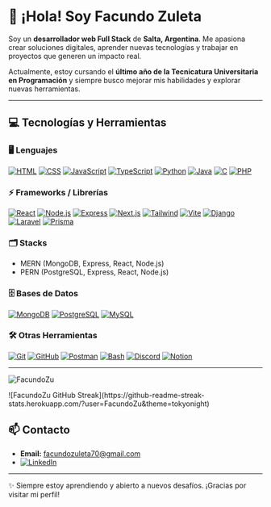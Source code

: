 # 👋 ¡Hola! Soy Facundo Zuleta

Soy un **desarrollador web Full Stack** de **Salta, Argentina**. Me apasiona crear soluciones digitales, aprender nuevas tecnologías y trabajar en proyectos que generen un impacto real.  

Actualmente, estoy cursando el **último año de la Tecnicatura Universitaria en Programación** y siempre busco mejorar mis habilidades y explorar nuevas herramientas.  

---

## 💻 Tecnologías y Herramientas

### 🖥 Lenguajes
[![HTML](https://skillicons.dev/icons?i=html)](https://skillicons.dev) 
[![CSS](https://skillicons.dev/icons?i=css)](https://skillicons.dev) 
[![JavaScript](https://skillicons.dev/icons?i=js)](https://skillicons.dev) 
[![TypeScript](https://skillicons.dev/icons?i=ts)](https://skillicons.dev) 
[![Python](https://skillicons.dev/icons?i=py)](https://skillicons.dev) 
[![Java](https://skillicons.dev/icons?i=java)](https://skillicons.dev) 
[![C](https://skillicons.dev/icons?i=c)](https://skillicons.dev) 
[![PHP](https://skillicons.dev/icons?i=php)](https://skillicons.dev)

### ⚡ Frameworks / Librerías
[![React](https://skillicons.dev/icons?i=react)](https://skillicons.dev)
[![Node.js](https://skillicons.dev/icons?i=nodejs)](https://skillicons.dev)
[![Express](https://skillicons.dev/icons?i=express)](https://skillicons.dev)
[![Next.js](https://skillicons.dev/icons?i=nextjs)](https://skillicons.dev)
[![Tailwind](https://skillicons.dev/icons?i=tailwind)](https://skillicons.dev)
[![Vite](https://skillicons.dev/icons?i=vite)](https://skillicons.dev)
[![Django](https://skillicons.dev/icons?i=django)](https://skillicons.dev)
[![Laravel](https://skillicons.dev/icons?i=laravel)](https://skillicons.dev)
[![Prisma](https://skillicons.dev/icons?i=prisma)](https://skillicons.dev)

### 🗂 Stacks
- MERN (MongoDB, Express, React, Node.js)  
- PERN (PostgreSQL, Express, React, Node.js)

### 🗄 Bases de Datos
[![MongoDB](https://skillicons.dev/icons?i=mongodb)](https://skillicons.dev)
[![PostgreSQL](https://skillicons.dev/icons?i=postgres)](https://skillicons.dev)
[![MySQL](https://skillicons.dev/icons?i=mysql)](https://skillicons.dev)

### 🛠 Otras Herramientas
[![Git](https://skillicons.dev/icons?i=git)](https://skillicons.dev)
[![GitHub](https://skillicons.dev/icons?i=github)](https://skillicons.dev)
[![Postman](https://skillicons.dev/icons?i=postman)](https://skillicons.dev)
[![Bash](https://skillicons.dev/icons?i=bash)](https://skillicons.dev)
[![Discord](https://skillicons.dev/icons?i=discord)](https://skillicons.dev)
[![Notion](https://skillicons.dev/icons?i=notion)](https://skillicons.dev)

---

<p><img align="center"
    src="https://github-readme-stats.vercel.app/api/top-langs?username=FacundoZu&show_icons=true&locale=en&bg_color=0d1117&text_color=ffffff&layout=compact"
    alt="FacundoZu" 
    bg_color=#808080/>
</p> ![FacundoZu GitHub Streak](https://github-readme-streak-stats.herokuapp.com/?user=FacundoZu&theme=tokyonight)

## 📫 Contacto

- **Email:** facundozuleta70@gmail.com
- [![LinkedIn](https://img.shields.io/badge/LinkedIn-FacundoZu-blue?style=flat-square&logo=linkedin)](https://www.linkedin.com/in/facundozu/)

---

✨ Siempre estoy aprendiendo y abierto a nuevos desafíos. ¡Gracias por visitar mi perfil!  
